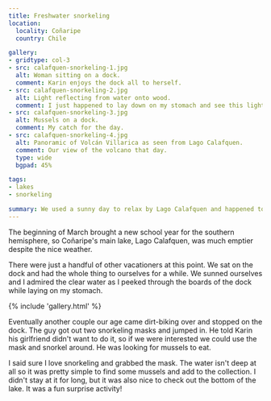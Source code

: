 ```yaml
---
title: Freshwater snorkeling
location:
  locality: Coñaripe
  country: Chile

gallery:
- gridtype: col-3
- src: calafquen-snorkeling-1.jpg
  alt: Woman sitting on a dock.
  comment: Karin enjoys the dock all to herself.
- src: calafquen-snorkeling-2.jpg
  alt: Light reflecting from water onto wood.
  comment: I just happened to lay down on my stomach and see this light.
- src: calafquen-snorkeling-3.jpg
  alt: Mussels on a dock.
  comment: My catch for the day.
- src: calafquen-snorkeling-4.jpg
  alt: Panoramic of Volcán Villarica as seen from Lago Calafquen.
  comment: Our view of the volcano that day.
  type: wide
  bgpad: 45%

tags:
- lakes
- snorkeling

summary: We used a sunny day to relax by Lago Calafquen and happened to go snorkeling for freshwater mussels.
---
```


The beginning of March brought a new school year for the southern hemisphere, so Coñaripe's main lake, Lago Calafquen, was much emptier despite the nice weather.

There were just a handful of other vacationers at this point. We sat on the dock and had the whole thing to ourselves for a while. We sunned ourselves and I admired the clear water as I peeked through the boards of the dock while laying on my stomach.

{% include 'gallery.html' %}

Eventually another couple our age came dirt-biking over and stopped on the dock. The guy got out two snorkeling masks and jumped in. He told Karin his girlfriend didn't want to do it, so if we were interested we could use the mask and snorkel around. He was looking for mussels to eat.

I said sure I love snorkeling and grabbed the mask. The water isn't deep at all so it was pretty simple to find some mussels and add to the collection. I didn't stay at it for long, but it was also nice to check out the bottom of the lake. It was a fun surprise activity!
